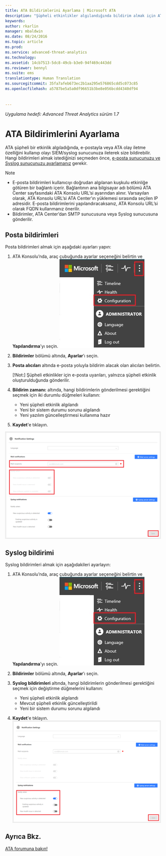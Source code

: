 ```yaml
---
title: ATA Bildirimlerini Ayarlama | Microsoft ATA
description: "Şüpheli etkinlikler algılandığında bildirim almak için ATA uyarıları oluşturma adımları açıklanmaktadır."
keywords: 
author: rkarlin
manager: mbaldwin
ms.date: 08/24/2016
ms.topic: article
ms.prod: 
ms.service: advanced-threat-analytics
ms.technology: 
ms.assetid: 14cb7513-5dc8-49cb-b3e0-94f469c443dd
ms.reviewer: bennyl
ms.suite: ems
translationtype: Human Translation
ms.sourcegitcommit: 35fa7afeb673ec2b1aa295e576865cdd5c073c85
ms.openlocfilehash: a5787be5a5a0df96651b3be8e056bcdd4340df94


---
```


*Uygulama hedefi: Advanced Threat Analytics sürüm 1.7*



# ATA Bildirimlerini Ayarlama
ATA şüpheli bir etkinlik algıladığında, e-postayla veya ATA olay iletme özelliğini kullanıp olayı SIEM/syslog sunucunuza ileterek size bildirebilir. Hangi bildirimleri almak istediğinizi seçmeden önce, [e-posta sunucunuzu ve Syslog sunucunuzu ayarlamanız](setting-syslog-email-server-settings.md) gerekir.

> [!NOTE]
> -   E-posta bildirimleri kullanıcıyı doğrudan algılanan kuşkulu etkinliğe götüren bir bağlantı içerir. Bağlantının ana bilgisayar adı bölümü ATA Center sayfasındaki ATA Konsolu URL’si ayarından alınır. Varsayılan olarak, ATA Konsolu URL’si ATA Center’ın yüklemesi sırasında seçilen IP adresidir.  E-posta bildirimlerini yapılandıracaksanız, ATA Konsolu URL’si olarak FQDN kullanmanız önerilir.
> -   Bildirimler, ATA Center’dan SMTP sunucusuna veya Syslog sunucusuna gönderilir.

## Posta bildirimleri
Posta bildirimleri almak için aşağıdaki ayarları yapın:


1. ATA Konsolu’nda, araç çubuğunda ayarlar seçeneğini belirtin ve **Yapılandırma**’yı seçin.
![ATA yapılandırma ayarları simgesi](media/ATA-config-icon.JPG)

2. **Bildirimler** bölümü altında, **Ayarlar**’ı seçin.
3. **Posta alıcıları** altında e-posta yoluyla bildirim alacak olan alıcıları belirtin.

    [!Not:] Şüpheli etkinlikler için e-posta uyarıları, yalnızca şüpheli etkinlik oluşturulduğunda gönderilir.

4. **Bildirim zamanı:** altında, hangi bildirimlerin gönderilmesi gerektiğini seçmek için iki durumlu düğmeleri kullanın:

    - Yeni şüpheli etkinlik algılandı
    - Yeni bir sistem durumu sorunu algılandı
    - Yeni yazılım güncelleştirmesi kullanıma hazır

5. **Kaydet**'e tıklayın.

![ATA posta bildirimi ayarları resmi](media/ATA-mail-notification-settings-1.7.png)


## Syslog bildirimi

Syslog bildirimleri almak için aşağıdakileri ayarlayın:


1. ATA Konsolu’nda, araç çubuğunda ayarlar seçeneğini belirtin ve **Yapılandırma**’yı seçin.
![ATA yapılandırma ayarları simgesi](media/ATA-config-icon.JPG)

2. **Bildirimler** bölümü altında, **Ayarlar**’ı seçin.
3. **Syslog bildirimleri** altında, hangi bildirimlerin gönderilmesi gerektiğini seçmek için değiştirme düğmelerini kullanın:


    - Yeni şüpheli etkinlik algılandı
    - Mevcut şüpheli etkinlik güncelleştirildi
    - Yeni bir sistem durumu sorunu algılandı
5. **Kaydet**'e tıklayın.
![ATA bildirim ayarları görüntüsü](media/ATA-syslog-notification-settings-1.7.png)




## Ayrıca Bkz.
[ATA forumuna bakın!](https://social.technet.microsoft.com/Forums/security/home?forum=mata)



<!--HONumber=Aug16_HO5-->


